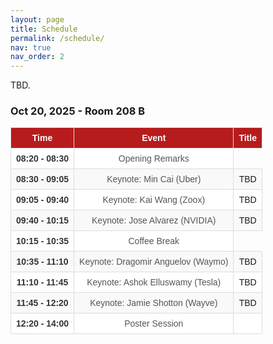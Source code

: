 ```yaml
---
layout: page
title: Schedule
permalink: /schedule/
nav: true
nav_order: 2
---
```

<style>
  table {
    width: 100%;
    border-collapse: collapse;
    font-family: Arial, sans-serif;
    font-size: 14px;
  }

  thead {
    background-color: #b71c1c;
    color: white;
    text-align: center;
  }

  th, td {
    border: 1px solid #ddd;
    padding: 8px;
    text-align: center;
  }

  tbody tr:nth-child(even) {
    background-color: #f9f9f9;
  }

  tbody tr:nth-child(odd) {
    background-color: #fff;
  }

  tbody tr:hover {
    background-color: #f1f1f1;
  }

  .time {
    font-weight: bold;
    color: #333;
  }

  .event {
    color: #555;
  }

  .highlight-red {
    background-color: #fce8e6;
  }
</style>

TBD.

### Oct 20, 2025 - Room 208 B

<table>
  <thead>
    <tr>
      <th>Time</th>
      <th>Event</th>
      <th>Title</th>
    </tr>
  </thead>
  <tbody>
    <tr>
      <td class="time">08:20 - 08:30</td>
      <td class="event">Opening Remarks</td>
    </tr>
    <tr >
      <td class="time">08:30 - 09:05</td>
      <td class="event">Keynote: Min Cai (Uber)</td>
      <td class="title">TBD</td>
    </tr>
    <tr >
      <td class="time">09:05 - 09:40</td>
      <td class="event">Keynote: Kai Wang (Zoox)</td>
      <td class="title">TBD</td>
    </tr>
    <tr >
      <td class="time">09:40 - 10:15</td>
      <td class="event">Keynote: Jose Alvarez (NVIDIA)</td>
      <td class="title">TBD</td>
    </tr>
    <tr >
      <td class="time">10:15 - 10:35</td>
      <td class="event">Coffee Break</td>
    </tr>
    <tr >
      <td class="time">10:35 - 11:10</td>
      <td class="event">Keynote: Dragomir Anguelov (Waymo)</td>
      <td class="title">TBD</td>
    </tr>
    <tr >
      <td class="time">11:10 - 11:45</td>
      <td class="event">Keynote: Ashok Elluswamy (Tesla)</td>
      <td class="title">TBD</td>
    </tr>
    <tr >
      <td class="time">11:45 - 12:20</td>
      <td class="event">Keynote: Jamie Shotton (Wayve)</td>
      <td class="title">TBD</td>
    </tr>
    <tr>
      <td class="time">12:20 - 14:00</td>
      <td class="event">Poster Session</td>
      <td class="title"></td>
    </tr>
  </tbody>
</table>

<br>

<!-- #### Poster Session Details:
- **Location:** TBD  
- **Poster Boards:** #110 – #122  
- **Time:** 12:20 PM – 02:00 PM   -->
